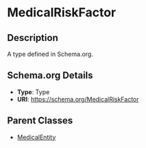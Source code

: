 # MedicalRiskFactor

## Description
A type defined in Schema.org.

## Schema.org Details
- **Type**: Type
- **URI**: https://schema.org/MedicalRiskFactor

## Parent Classes
- [MedicalEntity](../MedicalEntity.md)


